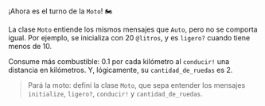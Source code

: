 ¡Ahora es el turno de la `Moto`! 🏍

La clase `Moto` entiende los mismos mensajes que `Auto`, pero no se comporta igual. Por ejemplo, se inicializa con 20 `@litros`, y es `ligero?` cuando tiene menos de 10.

Consume más combustible: 0.1 por cada kilómetro al `conducir!` una distancia en kilómetros. Y, lógicamente, su `cantidad_de_ruedas` es 2.

> Pará la moto: definí la clase `Moto`, que sepa entender los mensajes `initialize`, `ligero?`, `conducir!` y `cantidad_de_ruedas`.